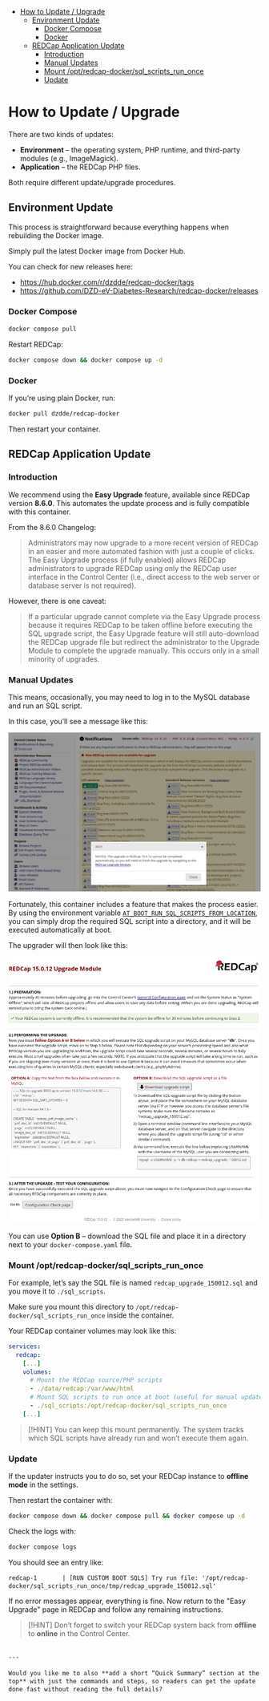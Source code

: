 
- [How to Update / Upgrade](#how-to-update--upgrade)
  - [Environment Update](#environment-update)
    - [Docker Compose](#docker-compose)
    - [Docker](#docker)
  - [REDCap Application Update](#redcap-application-update)
    - [Introduction](#introduction)
    - [Manual Updates](#manual-updates)
    - [Mount /opt/redcap-docker/sql\_scripts\_run\_once](#mount-optredcap-dockersql_scripts_run_once)
    - [Update](#update)


# How to Update / Upgrade

There are two kinds of updates:

- **Environment** – the operating system, PHP runtime, and third-party modules (e.g., ImageMagick).  
- **Application** – the REDCap PHP files.  

Both require different update/upgrade procedures.


## Environment Update

This process is straightforward because everything happens when rebuilding the Docker image.

Simply pull the latest Docker image from Docker Hub.  

You can check for new releases here:  
- https://hub.docker.com/r/dzdde/redcap-docker/tags  
- https://github.com/DZD-eV-Diabetes-Research/redcap-docker/releases  

### Docker Compose

```bash
docker compose pull
````

Restart REDCap:

```bash
docker compose down && docker compose up -d
```

### Docker

If you’re using plain Docker, run:

```bash
docker pull dzdde/redcap-docker
```

Then restart your container.

## REDCap Application Update

### Introduction

We recommend using the **Easy Upgrade** feature, available since REDCap version **8.6.0**.
This automates the update process and is fully compatible with this container.

From the 8.6.0 Changelog:

> Administrators may now upgrade to a more recent version of REDCap in an easier and more automated fashion with just a couple of clicks. The Easy Upgrade process (if fully enabled) allows REDCap administrators to upgrade REDCap using only the REDCap user interface in the Control Center (i.e., direct access to the web server or database server is not required).

However, there is one caveat:

> If a particular upgrade cannot complete via the Easy Upgrade process because it requires REDCap to be taken offline before executing the SQL upgrade script, the Easy Upgrade feature will still auto-download the REDCap upgrade file but redirect the administrator to the Upgrade Module to complete the upgrade manually. This occurs only in a small minority of upgrades.

### Manual Updates

This means, occasionally, you may need to log in to the MySQL database and run an SQL script.

In this case, you’ll see a message like this:

![manual-update-ahead](/img/notice-pain-full-update.png)

Fortunately, this container includes a feature that makes the process easier.
By using the environment variable [`AT_BOOT_RUN_SQL_SCRIPTS_FROM_LOCATION`](/config_vars_list.md#run-custom-or-upgrade-sql-scripts-at-boot), you can simply drop the required SQL script into a directory, and it will be executed automatically at boot.

The upgrader will then look like this:

![upgrader-with-script](/img/upgrader-with-script.png)

You can use **Option B** – download the SQL file and place it in a directory next to your `docker-compose.yaml` file.

### Mount /opt/redcap-docker/sql_scripts_run_once

For example, let’s say the SQL file is named `redcap_upgrade_150012.sql` and you move it to `./sql_scripts`.

Make sure you mount this directory to `/opt/redcap-docker/sql_scripts_run_once` inside the container.

Your REDCap container volumes may look like this:

```yaml
services:
  redcap:
    [...]
    volumes:
      # Mount the REDCap source/PHP scripts
      - ./data/redcap:/var/www/html
      # Mount SQL scripts to run once at boot (useful for manual updates)
      - ./sql_scripts:/opt/redcap-docker/sql_scripts_run_once
    [...]
```

> [!HINT]
> You can keep this mount permanently. The system tracks which SQL scripts have already run and won’t execute them again.

### Update

If the updater instructs you to do so, set your REDCap instance to **offline mode** in the settings.

Then restart the container with:

```bash
docker compose down && docker compose pull && docker compose up -d
```

Check the logs with:

```bash
docker compose logs
```

You should see an entry like:

```
redcap-1       | [RUN CUSTOM BOOT SQLS] Try run file: '/opt/redcap-docker/sql_scripts_run_once/tmp/redcap_upgrade_150012.sql'
```

If no error messages appear, everything is fine.
Now return to the "Easy Upgrade" page in REDCap and follow any remaining instructions.

> [!HINT]
> Don’t forget to switch your REDCap system back from **offline** to **online** in the Control Center.

```

---

Would you like me to also **add a short “Quick Summary” section at the top** with just the commands and steps, so readers can get the update done fast without reading the full details?

